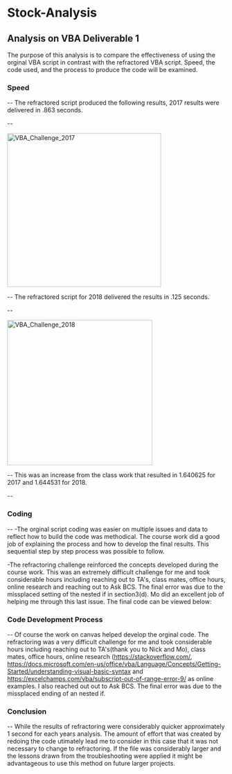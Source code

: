 # Stock-Analysis
## Analysis on VBA Deliverable 1
  The purpose of this analysis is to compare the effectiveness of using the orginal VBA script in contrast with the refractored VBA script.
  Speed, the code used, and the process to produce the code will be examined. 
### Speed 
--
The refractored script produced the following results, 2017 results were delivered in .863 seconds.

  --
 
<img width="355" alt="VBA_Challenge_2017" src="https://user-images.githubusercontent.com/90878901/136820808-e9dfc954-cb90-422e-bfe0-f82cf880a117.png">

  --
  The refractored script for 2018 delivered the results in .125 seconds. 
  
  --

<img width="335" alt="VBA_Challenge_2018" src="https://user-images.githubusercontent.com/90878901/136820838-c48eee6f-49c7-4729-98c1-5b92a49772f8.png">

  --
  This was an increase from the class work that resulted in 1.640625 for 2017 and 1.644531 for 2018.
  
--
### Coding
--
-The orginal script coding was easier on multiple issues and data to reflect how to build the code was methodical. The course work did a good job of explaining the process and how to develop the final results. This sequential step by step process was possible to follow.

-The refractoring challenge reinforced the concepts developed during the course work. This was an extremely difficult challenge for me and took considerable hours including reaching out to TA's, class mates, office hours, online research and reaching out to Ask BCS. The final error was due to the missplaced setting of the nested if in section3(d). Mo did an excellent job of helping me through this last issue. 
The final code can be viewed below:


 ### Code Development Process
 --
 Of course the work on canvas helped develop the orginal code. The refractoring was a very difficult challenge for me and took considerable hours including reaching out to TA's(thank you to Nick and Mo), class mates, office hours, online research (https://stackoverflow.com/, https://docs.microsoft.com/en-us/office/vba/Language/Concepts/Getting-Started/understanding-visual-basic-syntax and https://excelchamps.com/vba/subscript-out-of-range-error-9/ as online examples. I also reached out out to Ask BCS. The final error was due to the missplaced ending of an nested if. 
### Conclusion
--
While the results of refractoring were considerably quicker approximately 1 second for each years analysis. The amount of effort that was created by redoing the code utimately lead me to consider in this case that it was not necessary to change to refractoring. If the file was considerably larger and the lessons drawn from the troubleshooting were applied it might be advantageous to use this method on future larger projects. 
     
